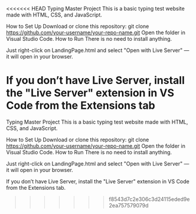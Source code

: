 <<<<<<< HEAD
Typing Master Project This is a basic typing test website made with HTML, CSS, and JavaScript.

How to Set Up Download or clone this repository: git clone https://github.com/your-username/your-repo-name.git Open the folder in Visual Studio Code. How to Run There is no need to install anything.

Just right-click on LandingPage.html and select "Open with Live Server" — it will open in your browser.

If you don’t have Live Server, install the "Live Server" extension in VS Code from the Extensions tab
=======
Typing Master Project
This is a basic typing test website made with HTML, CSS, and JavaScript.

How to Set Up
Download or clone this repository:
   git clone https://github.com/your-username/your-repo-name.git
Open the folder in Visual Studio Code.
How to Run
There is no need to install anything.

Just right-click on LandingPage.html and select "Open with Live Server" — it will open in your browser.

If you don’t have Live Server, install the "Live Server" extension in VS Code from the Extensions tab.

>>>>>>> f8543d7c2e306c3d24115eded9e2ea757579079d
